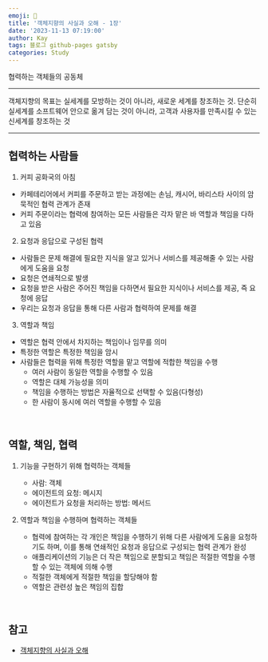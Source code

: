 ```yaml
---
emoji: 👋
title: '객체지향의 사실과 오해 - 1장'
date: '2023-11-13 07:19:00'
author: Kay
tags: 블로그 github-pages gatsby
categories: Study
---
```


협력하는 객체들의 공동체

---

객체지향의 목표는 실세계를 모방하는 것이 아니라, 새로운 세계를 창조하는 것.
단순히 실세계를 소프트웨어 안으로 옮겨 담는 것이 아니라, 고객과 사용자를 만족시킬 수 있는 신세계를 창조하는 것

---

## 협력하는 사람들

1. 커피 공화국의 아침

- 카페테리어에서 커피를 주문하고 받는 과정에는 손님, 캐시어, 바리스타 사이의 암묵적인 협력 관계가 존재
- 커피 주문이라는 협력에 참여하는 모든 사람들은 각자 맡은 바 역할과 책임을 다하고 있음

2. 요청과 응답으로 구성된 협력

- 사람들은 문제 해결에 필요한 지식을 알고 있거나 서비스를 제공해줄 수 있는 사람에게 도움을 요청
- 요청은 연쇄적으로 발생
- 요청을 받은 사람은 주어진 책임을 다하면서 필요한 지식이나 서비스를 제공, 즉 요청에 응답
- 우리는 요청과 응답을 통해 다른 사람과 협력하여 문제를 해결

3. 역할과 책임

- 역할은 협력 안에서 차지하는 책임이나 임무를 의미
- 특정한 역할은 특정한 책임을 암시
- 사람들은 협력을 위해 특정한 역할을 맡고 역할에 적합한 책임을 수행
  - 여러 사람이 동일한 역할을 수행할 수 있음
  - 역할은 대체 가능성을 의미
  - 책임을 수행하는 방법은 자율적으로 선택할 수 있음(다형성)
  - 한 사람이 동시에 여러 역할을 수행할 수 있음

<br>

## 역할, 책임, 협력

1. 기능을 구현하기 위해 협력하는 객체들

   - 사람: 객체
   - 에이전트의 요청: 메시지
   - 에이전트가 요청을 처리하는 방법: 메서드

2. 역할과 책임을 수행하며 협력하는 객체들

   - 협력에 참여하는 각 개인은 책임을 수행하기 위해 다른 사람에게 도움을 요청하기도 하며, 이를 통해 연쇄적인 요청과 응답으로 구성되는 협력 관계가 완성
   - 애플리케이션의 기능은 더 작은 책임으로 분할되고 책임은 적절한 역할을 수행할 수 있는 객체에 의해 수행
   - 적절한 객체에게 적절한 책임을 할당해야 함
   - 역할은 관련성 높은 책임의 집합

<br>

## 참고

- [객체지향의 사실과 오해](https://www.yes24.com/Product/Goods/18249021)

```toc

```
